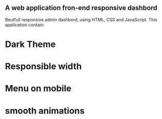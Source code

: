 ## A web application fron-end responsive dashbord 

Beutfull responsive admin dashbord, using HTML, CSS and JavaScript. 
This application contain:
# Dark Theme
# Responsible width
# Menu on mobile
# smooth animations 
